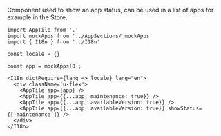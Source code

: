 Component used to show an app status, can be used in
a list of apps for example in the Store.

```
import AppTile from '.'
import mockApps from '../AppSections/_mockApps'
import { I18n } from '../I18n'

const locale = {}

const app = mockApps[0];

<I18n dictRequire={lang => locale} lang="en">
  <div className='u-flex'>
    <AppTile app={app} />
    <AppTile app={{...app, maintenance: true}} />
    <AppTile app={{...app, availableVersion: true}} />
    <AppTile app={{...app, availableVersion: true}} showStatus={['maintenance']} />
  </div>
</I18n>
```
